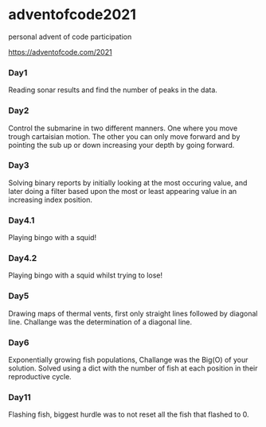 # adventofcode2021
personal advent of code participation

https://adventofcode.com/2021

### Day1

Reading sonar results and find the number of peaks in the data.

### Day2

Control the submarine in two different manners. One where you move trough cartaisian motion. The other you can only move forward and by pointing the sub up or down increasing your depth by going forward.

### Day3 

Solving binary reports by initially looking at the most occuring value, and later doing a filter based upon the most or least appearing value in an increasing index position.

### Day4.1
Playing bingo with a squid! 

### Day4.2
Playing bingo with a squid whilst trying to lose! 

### Day5
Drawing maps of thermal vents, first only straight lines followed by diagonal line. Challange was the determination of a diagonal line.

### Day6
Exponentially growing fish populations, Challange was the Big(O) of your solution. Solved using a dict with the number of fish at each position in their reproductive cycle.

### Day11
Flashing fish, biggest hurdle was to not reset all the fish that flashed to 0.
